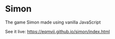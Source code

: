 # Simon

The game Simon made using vanilla JavaScript

See it live: https://eqmvii.github.io/simon/index.html
 
